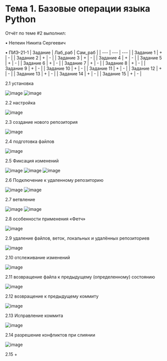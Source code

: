 # Тема 1. Базовые операции языка Python
Отчёт по теме #2 выполнил:

• Непеин Никита Сергеевич

• ПИЭ-21-1
| Задание | Лаб_раб | Сам_раб |
| --- | --- | --- |
| Задание 1 | + | - |
| Задание 2 | + | - |
| Задание 3 | + | - |
| Задание 4 | + | - |
| Задание 5 | + | - |
| Задание 6 | + | - |
| Задание 7 | + | - |
| Задание 8 | + | - |
| Задание 9 | + | - |
| Задание 10 | + | - |
| Задание 11 | + | - |
| Задание 12 | + | - |
| Задание 13 | + | - |
| Задание 14 | + | - |
| Задание 15 | + | - |

2.1 установка

 ![image](https://github.com/yarcheee/Software_Engineering/assets/99402010/ee6bcd2b-7e44-4a7c-98e1-f33c8255f7b7)
 ![image](https://github.com/yarcheee/Software_Engineering/assets/99402010/388ffe98-7136-443f-b4cf-83125a1a0d1b)

2.2 настройка

![image](https://github.com/yarcheee/Software_Engineering/assets/99402010/fa00afec-9223-4697-a67b-fef94e83884e)

2.3 создание нового репозитория 

![image](https://github.com/yarcheee/Software_Engineering/assets/99402010/7cfc93ae-28f2-4008-ae4c-4e54cce978e7)

2.4 подготовка файлов

  ![image](https://github.com/yarcheee/Software_Engineering/assets/99402010/6b24d7e2-a145-491d-9356-6f36b59846bd)

2.5 Фиксация изменений 

 ![image](https://github.com/yarcheee/Software_Engineering/assets/99402010/a502dd76-1836-4573-85dd-90130ace2524)
![image](https://github.com/yarcheee/Software_Engineering/assets/99402010/90c16e4d-c5bc-44b6-80b3-ad76ea2d5477)
![image](https://github.com/yarcheee/Software_Engineering/assets/99402010/cdaf2b5c-5fb2-481e-8948-1bd6e9cb932c)

2.6 Подключение к удаленному репозиторию

![image](https://github.com/yarcheee/Software_Engineering/assets/99402010/19b08d82-ea6a-4188-a0a7-9a9def6c112b)
![image](https://github.com/yarcheee/Software_Engineering/assets/99402010/7dabc299-588b-4d6b-b1cb-bc7402bc1725)

2.7 ветвление

![image](https://github.com/yarcheee/Software_Engineering/assets/99402010/6af97f04-1f9d-4969-8578-bc89f959ec1b)
![image](https://github.com/yarcheee/Software_Engineering/assets/99402010/e2c27a15-231f-48b5-9c36-9c4d665212ed)

2.8 особенности применения «Фетч»

![image](https://github.com/yarcheee/Software_Engineering/assets/99402010/f56468c3-b214-47db-b7c3-345967ea0e9c)

2.9 удаление файлов, веток, локальных и удалённых репозиториев

![image](https://github.com/yarcheee/Software_Engineering/assets/99402010/f118e4e1-283d-446e-b9fb-c554992bc260)
 
2.10 отслеживание изменений

![image](https://github.com/yarcheee/Software_Engineering/assets/99402010/e394582b-ca4c-413f-bcb6-c599c5117bcb)

2.11 возвращение файла к предыдущему (определенному) состоянию

![image](https://github.com/yarcheee/Software_Engineering/assets/99402010/8820c353-c0fa-4c3b-b650-0beffd3edb58)
 
2.12 возвращение к предыдущему коммиту

![image](https://github.com/yarcheee/Software_Engineering/assets/99402010/550d5b55-a883-427d-b12c-d70cd02db823)
 
2.13 Исправление коммита

![image](https://github.com/yarcheee/Software_Engineering/assets/99402010/1ea5c948-5897-4538-a8ee-305d8b7dbb79)

2.14 разрешение конфликтов при слиянии

![image](https://github.com/yarcheee/Software_Engineering/assets/99402010/a2783d9e-0278-4d75-9a16-e585662d94c8)
 
2.15 +




